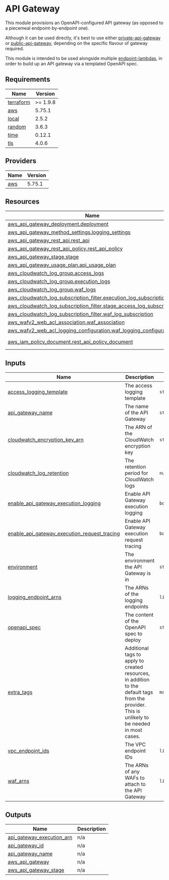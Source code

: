 # API Gateway

This module provisions an OpenAPI-configured API gateway (as opposed to a piecemeal endpoint-by-endpoint one).

Although it can be used directly, it's best to use either [private-api-gateway](../private-api-gateway/) or [public-api-gateway](../public-api-gateway/), depending on the specific flavour of gateway required.

This module is intended to be used alongside multiple [endpoint-lambdas](../endpoint-lambda/), in order to build up an API gateway via a templated OpenAPI spec.

<!-- prettier-ignore-start -->
<!-- BEGIN_TF_DOCS -->
## Requirements

| Name | Version |
|------|---------|
| <a name="requirement_terraform"></a> [terraform](#requirement\_terraform) | >= 1.9.8 |
| <a name="requirement_aws"></a> [aws](#requirement\_aws) | 5.75.1 |
| <a name="requirement_local"></a> [local](#requirement\_local) | 2.5.2 |
| <a name="requirement_random"></a> [random](#requirement\_random) | 3.6.3 |
| <a name="requirement_time"></a> [time](#requirement\_time) | 0.12.1 |
| <a name="requirement_tls"></a> [tls](#requirement\_tls) | 4.0.6 |

## Providers

| Name | Version |
|------|---------|
| <a name="provider_aws"></a> [aws](#provider\_aws) | 5.75.1 |

## Resources

| Name | Type |
|------|------|
| [aws_api_gateway_deployment.deployment](https://registry.terraform.io/providers/hashicorp/aws/5.75.1/docs/resources/api_gateway_deployment) | resource |
| [aws_api_gateway_method_settings.logging_settings](https://registry.terraform.io/providers/hashicorp/aws/5.75.1/docs/resources/api_gateway_method_settings) | resource |
| [aws_api_gateway_rest_api.rest_api](https://registry.terraform.io/providers/hashicorp/aws/5.75.1/docs/resources/api_gateway_rest_api) | resource |
| [aws_api_gateway_rest_api_policy.rest_api_policy](https://registry.terraform.io/providers/hashicorp/aws/5.75.1/docs/resources/api_gateway_rest_api_policy) | resource |
| [aws_api_gateway_stage.stage](https://registry.terraform.io/providers/hashicorp/aws/5.75.1/docs/resources/api_gateway_stage) | resource |
| [aws_api_gateway_usage_plan.api_usage_plan](https://registry.terraform.io/providers/hashicorp/aws/5.75.1/docs/resources/api_gateway_usage_plan) | resource |
| [aws_cloudwatch_log_group.access_logs](https://registry.terraform.io/providers/hashicorp/aws/5.75.1/docs/resources/cloudwatch_log_group) | resource |
| [aws_cloudwatch_log_group.execution_logs](https://registry.terraform.io/providers/hashicorp/aws/5.75.1/docs/resources/cloudwatch_log_group) | resource |
| [aws_cloudwatch_log_group.waf_logs](https://registry.terraform.io/providers/hashicorp/aws/5.75.1/docs/resources/cloudwatch_log_group) | resource |
| [aws_cloudwatch_log_subscription_filter.execution_log_subscription](https://registry.terraform.io/providers/hashicorp/aws/5.75.1/docs/resources/cloudwatch_log_subscription_filter) | resource |
| [aws_cloudwatch_log_subscription_filter.stage_access_log_subscription](https://registry.terraform.io/providers/hashicorp/aws/5.75.1/docs/resources/cloudwatch_log_subscription_filter) | resource |
| [aws_cloudwatch_log_subscription_filter.waf_log_subscription](https://registry.terraform.io/providers/hashicorp/aws/5.75.1/docs/resources/cloudwatch_log_subscription_filter) | resource |
| [aws_wafv2_web_acl_association.waf_association](https://registry.terraform.io/providers/hashicorp/aws/5.75.1/docs/resources/wafv2_web_acl_association) | resource |
| [aws_wafv2_web_acl_logging_configuration.waf_logging_configuration](https://registry.terraform.io/providers/hashicorp/aws/5.75.1/docs/resources/wafv2_web_acl_logging_configuration) | resource |
| [aws_iam_policy_document.rest_api_policy_document](https://registry.terraform.io/providers/hashicorp/aws/5.75.1/docs/data-sources/iam_policy_document) | data source |

## Inputs

| Name | Description | Type | Default | Required |
|------|-------------|------|---------|:--------:|
| <a name="input_access_logging_template"></a> [access\_logging\_template](#input\_access\_logging\_template) | The access logging template | `string` | n/a | yes |
| <a name="input_api_gateway_name"></a> [api\_gateway\_name](#input\_api\_gateway\_name) | The name of the API Gateway | `string` | n/a | yes |
| <a name="input_cloudwatch_encryption_key_arn"></a> [cloudwatch\_encryption\_key\_arn](#input\_cloudwatch\_encryption\_key\_arn) | The ARN of the CloudWatch encryption key | `string` | n/a | yes |
| <a name="input_cloudwatch_log_retention"></a> [cloudwatch\_log\_retention](#input\_cloudwatch\_log\_retention) | The retention period for CloudWatch logs | `number` | n/a | yes |
| <a name="input_enable_api_gateway_execution_logging"></a> [enable\_api\_gateway\_execution\_logging](#input\_enable\_api\_gateway\_execution\_logging) | Enable API Gateway execution logging | `bool` | n/a | yes |
| <a name="input_enable_api_gateway_execution_request_tracing"></a> [enable\_api\_gateway\_execution\_request\_tracing](#input\_enable\_api\_gateway\_execution\_request\_tracing) | Enable API Gateway execution request tracing | `bool` | n/a | yes |
| <a name="input_environment"></a> [environment](#input\_environment) | The environment the API Gateway is in | `string` | n/a | yes |
| <a name="input_logging_endpoint_arns"></a> [logging\_endpoint\_arns](#input\_logging\_endpoint\_arns) | The ARNs of the logging endpoints | `list(string)` | n/a | yes |
| <a name="input_openapi_spec"></a> [openapi\_spec](#input\_openapi\_spec) | The content of the OpenAPI spec to deploy | `string` | n/a | yes |
| <a name="input_extra_tags"></a> [extra\_tags](#input\_extra\_tags) | Additional tags to apply to created resources, in addition to the default tags from the provider. This is unlikely to be needed in most cases. | `map(string)` | `{}` | no |
| <a name="input_vpc_endpoint_ids"></a> [vpc\_endpoint\_ids](#input\_vpc\_endpoint\_ids) | The VPC endpoint IDs | `list(string)` | `[]` | no |
| <a name="input_waf_arns"></a> [waf\_arns](#input\_waf\_arns) | The ARNs of any WAFs to attach to the API Gateway | `list(string)` | `[]` | no |

## Outputs

| Name | Description |
|------|-------------|
| <a name="output_api_gateway_execution_arn"></a> [api\_gateway\_execution\_arn](#output\_api\_gateway\_execution\_arn) | n/a |
| <a name="output_api_gateway_id"></a> [api\_gateway\_id](#output\_api\_gateway\_id) | n/a |
| <a name="output_api_gateway_name"></a> [api\_gateway\_name](#output\_api\_gateway\_name) | n/a |
| <a name="output_aws_api_gateway"></a> [aws\_api\_gateway](#output\_aws\_api\_gateway) | n/a |
| <a name="output_aws_api_gateway_stage"></a> [aws\_api\_gateway\_stage](#output\_aws\_api\_gateway\_stage) | n/a |
<!-- END_TF_DOCS -->
<!-- prettier-ignore-end -->
